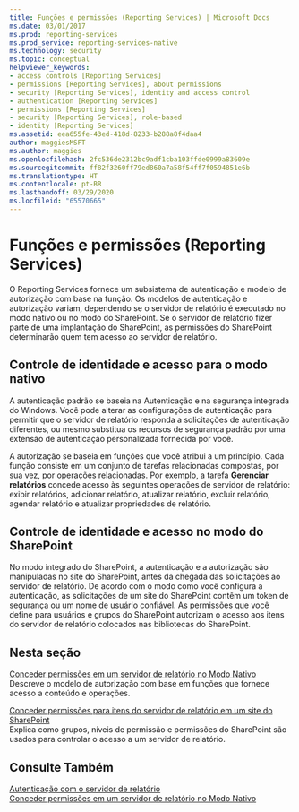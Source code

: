 ```yaml
---
title: Funções e permissões (Reporting Services) | Microsoft Docs
ms.date: 03/01/2017
ms.prod: reporting-services
ms.prod_service: reporting-services-native
ms.technology: security
ms.topic: conceptual
helpviewer_keywords:
- access controls [Reporting Services]
- permissions [Reporting Services], about permissions
- security [Reporting Services], identity and access control
- authentication [Reporting Services]
- permissions [Reporting Services]
- security [Reporting Services], role-based
- identity [Reporting Services]
ms.assetid: eea655fe-43ed-418d-8233-b288a8f4daa4
author: maggiesMSFT
ms.author: maggies
ms.openlocfilehash: 2fc536de2312bc9adf1cba103ffde0999a83609e
ms.sourcegitcommit: ff82f3260ff79ed860a7a58f54ff7f0594851e6b
ms.translationtype: HT
ms.contentlocale: pt-BR
ms.lasthandoff: 03/29/2020
ms.locfileid: "65570665"
---
```

# <a name="roles-and-permissions-reporting-services"></a>Funções e permissões (Reporting Services)
  O Reporting Services fornece um subsistema de autenticação e modelo de autorização com base na função. Os modelos de autenticação e autorização variam, dependendo se o servidor de relatório é executado no modo nativo ou no modo do SharePoint. Se o servidor de relatório fizer parte de uma implantação do SharePoint, as permissões do SharePoint determinarão quem tem acesso ao servidor de relatório.  
  
## <a name="identity-and-access-control-for-native-mode"></a>Controle de identidade e acesso para o modo nativo  
 A autenticação padrão se baseia na Autenticação e na segurança integrada do Windows. Você pode alterar as configurações de autenticação para permitir que o servidor de relatório responda a solicitações de autenticação diferentes, ou mesmo substitua os recursos de segurança padrão por uma extensão de autenticação personalizada fornecida por você.  
  
 A autorização se baseia em funções que você atribui a um princípio. Cada função consiste em um conjunto de tarefas relacionadas compostas, por sua vez, por operações relacionadas. Por exemplo, a tarefa **Gerenciar relatórios** concede acesso às seguintes operações de servidor de relatório: exibir relatórios, adicionar relatório, atualizar relatório, excluir relatório, agendar relatório e atualizar propriedades de relatório.  
  
## <a name="identity-and-access-control-for-sharepoint-mode"></a>Controle de identidade e acesso no modo do SharePoint  
 No modo integrado do SharePoint, a autenticação e a autorização são manipuladas no site do SharePoint, antes da chegada das solicitações ao servidor de relatório. De acordo com o modo como você configura a autenticação, as solicitações de um site do SharePoint contêm um token de segurança ou um nome de usuário confiável. As permissões que você define para usuários e grupos do SharePoint autorizam o acesso aos itens do servidor de relatório colocados nas bibliotecas do SharePoint.  
  
## <a name="in-this-section"></a>Nesta seção  
 [Conceder permissões em um servidor de relatório no Modo Nativo](../../reporting-services/security/granting-permissions-on-a-native-mode-report-server.md)  
 Descreve o modelo de autorização com base em funções que fornece acesso a conteúdo e operações.  
  
 [Conceder permissões para itens do servidor de relatório em um site do SharePoint](../../reporting-services/security/granting-permissions-on-report-server-items-on-a-sharepoint-site.md)  
 Explica como grupos, níveis de permissão e permissões do SharePoint são usados para controlar o acesso a um servidor de relatório.  
  
## <a name="see-also"></a>Consulte Também  
 [Autenticação com o servidor de relatório](../../reporting-services/security/authentication-with-the-report-server.md)   
 [Conceder permissões em um servidor de relatório no Modo Nativo](../../reporting-services/security/granting-permissions-on-a-native-mode-report-server.md)  
  
  
